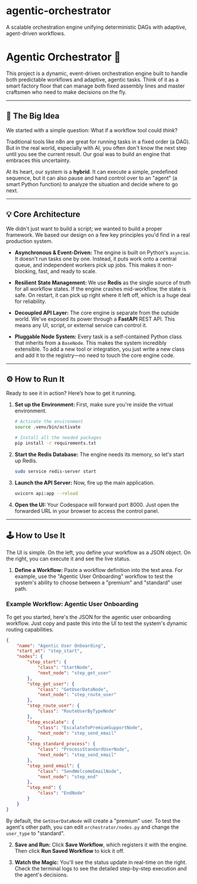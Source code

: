 # agentic-orchestrator
A scalable orchestration engine unifying deterministic DAGs with adaptive, agent-driven workflows.
# Agentic Orchestrator 🚀

This project is a dynamic, event-driven orchestration engine built to handle both predictable workflows and adaptive, agentic tasks. Think of it as a smart factory floor that can manage both fixed assembly lines and master craftsmen who need to make decisions on the fly.

---

## 🤔 The Big Idea

We started with a simple question: What if a workflow tool could *think*?

Traditional tools like n8n are great for running tasks in a fixed order (a DAG). But in the real world, especially with AI, you often don't know the next step until you see the current result. Our goal was to build an engine that embraces this uncertainty.

At its heart, our system is a **hybrid**. It can execute a simple, predefined sequence, but it can also pause and hand control over to an "agent" (a smart Python function) to analyze the situation and decide where to go next.

---

## 💡 Core Architecture

We didn't just want to build a script; we wanted to build a proper framework. We based our design on a few key principles you'd find in a real production system.

* **Asynchronous & Event-Driven:** The engine is built on Python's `asyncio`. It doesn't run tasks one by one. Instead, it puts work onto a central queue, and independent workers pick up jobs. This makes it non-blocking, fast, and ready to scale.

* **Resilient State Management:** We use **Redis** as the single source of truth for all workflow states. If the engine crashes mid-workflow, the state is safe. On restart, it can pick up right where it left off, which is a huge deal for reliability.

* **Decoupled API Layer:** The core engine is separate from the outside world. We've exposed its power through a **FastAPI** REST API. This means any UI, script, or external service can control it.

* **Pluggable Node System:** Every task is a self-contained Python class that inherits from a `BaseNode`. This makes the system incredibly extensible. To add a new tool or integration, you just write a new class and add it to the registry—no need to touch the core engine code.

---

## ⚙️ How to Run It

Ready to see it in action? Here’s how to get it running.

1.  **Set up the Environment:**
    First, make sure you're inside the virtual environment.
    ```bash
    # Activate the environment
    source .venv/bin/activate
    
    # Install all the needed packages
    pip install -r requirements.txt
    ```

2.  **Start the Redis Database:**
    The engine needs its memory, so let's start up Redis.
    ```bash
    sudo service redis-server start
    ```

3.  **Launch the API Server:**
    Now, fire up the main application.
    ```bash
    uvicorn api:app --reload
    ```

4.  **Open the UI:**
    Your Codespace will forward port 8000. Just open the forwarded URL in your browser to access the control panel.

---

## 🕹️ How to Use It

The UI is simple. On the left, you define your workflow as a JSON object. On the right, you can execute it and see the live status.

1.  **Define a Workflow:**
    Paste a workflow definition into the text area. For example, use the "Agentic User Onboarding" workflow to test the system's ability to choose between a "premium" and "standard" user path.

### Example Workflow: Agentic User Onboarding

To get you started, here's the JSON for the agentic user onboarding workflow. Just copy and paste this into the UI to test the system's dynamic routing capabilities.

```json
{
    "name": "Agentic User Onboarding",
    "start_at": "step_start",
    "nodes": {
        "step_start": {
            "class": "StartNode",
            "next_node": "step_get_user"
        },
        "step_get_user": {
            "class": "GetUserDataNode",
            "next_node": "step_route_user"
        },
        "step_route_user": {
            "class": "RouteUserByTypeNode"
        },
        "step_escalate": {
            "class": "EscalateToPremiumSupportNode",
            "next_node": "step_send_email"
        },
        "step_standard_process": {
            "class": "ProcessStandardUserNode",
            "next_node": "step_send_email"
        },
        "step_send_email": {
            "class": "SendWelcomeEmailNode",
            "next_node": "step_end"
        },
        "step_end": {
            "class": "EndNode"
        }
    }
}
```

By default, the `GetUserDataNode` will create a "premium" user. To test the agent's other path, you can edit `orchestrator/nodes.py` and change the `user_type` to "standard".

2.  **Save and Run:**
    Click **Save Workflow**, which registers it with the engine. Then click **Run Saved Workflow** to kick it off.

3.  **Watch the Magic:**
    You'll see the status update in real-time on the right. Check the terminal logs to see the detailed step-by-step execution and the agent's decisions.